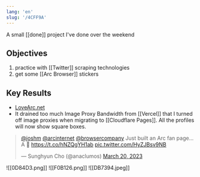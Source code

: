 ```yaml
---
lang: 'en'
slug: '/4CFF9A'
---
```


A small [[done]] project I've done over the weekend

## Objectives

1. practice with [[Twitter]] scraping technologies
2. get some [[Arc Browser]] stickers

## Key Results

- [LoveArc.net](https://lovearc.net)
- It drained too much Image Proxy Bandwidth from [[Vercel]] that I turned off image proxies when migrating to [[Cloudflare Pages]]. All the profiles will now show square boxes.

<blockquote class="twitter-tweet">
<p lang="en" dir="ltr">
<a href="https://twitter.com/joshm?ref_src=twsrc%5Etfw">@joshm</a> <a href="https://twitter.com/arcinternet?ref_src=twsrc%5Etfw">@arcinternet</a> <a href="https://twitter.com/browsercompany?ref_src=twsrc%5Etfw">@browsercompany</a> Just built an Arc fan page... A 💌 <a href="https://t.co/hNZQgYH1ab">https://t.co/hNZQgYH1ab</a> <a href="https://t.co/HyZJBsv9NB">pic.twitter.com/HyZJBsv9NB</a>
</p>
&mdash; Sunghyun Cho (@anaclumos) <a href="https://twitter.com/anaclumos/status/1637865382089469952?ref_src=twsrc%5Etfw">March 20, 2023</a>
</blockquote>

![[0D84D3.png]]
![[F0B126.png]]
![[DB7394.jpeg]]
